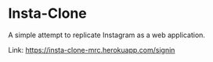 # Insta-Clone

A simple attempt to replicate Instagram as a web application.

Link: https://insta-clone-mrc.herokuapp.com/signin
